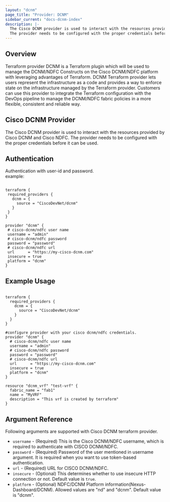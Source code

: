 ```yaml
---
layout: "dcnm"
page_title: "Provider: DCNM"
sidebar_current: "docs-dcnm-index"
description: |-
  The Cisco DCNM provider is used to interact with the resources provided by Cisco DCNM/NDFC.
  The provider needs to be configured with the proper credentials before it can be used.
---
```

  

Overview
--------------------------------------------------
Terraform provider DCNM is a Terraform plugin which will be used to manage the DCNM/NDFC Constructs on the Cisco DCNM/NDFC platform with leveraging advantages of Terraform. DCNM Terraform provider lets users represent the infrastructure as a code and provides a way to enforce state on the infrastructure managed by the Terraform provider. Customers can use this provider to integrate the Terraform configuration with the DevOps pipeline to manage the DCNM/NDFC fabric policies in a more flexible, consistent and reliable way.

Cisco DCNM Provider
------------
The Cisco DCNM provider is used to interact with the resources provided by Cisco DCNM and Cisco NDFC. The provider needs to be configured with the proper credentials before it can be used.

Authentication
-------------- 

Authentication with user-id and password.  
 example:  

 ```hcl

terraform {
  required_providers {
    dcnm = {
      source = "CiscoDevNet/dcnm"
    }
  }
}

provider "dcnm" {
  # cisco-dcnm/ndfc user name
  username = "admin"
  # cisco-dcnm/ndfc password
  password = "password"
  # cisco-dcnm/ndfc url
  url      = "https://my-cisco-dcnm.com"
  insecure = true
  platform = "dcnm"
}

 ```

Example Usage
------------
```hcl

terraform {
  required_providers {
    dcnm = {
      source = "CiscoDevNet/dcnm"
    }
  }
}

#configure provider with your cisco dcnm/ndfc credentials.
provider "dcnm" {
  # cisco-dcnm/ndfc user name
  username = "admin"
  # cisco-dcnm/ndfc password
  password = "password"
  # cisco-dcnm/ndfc url
  url      = "https://my-cisco-dcnm.com"
  insecure = true
  platform = "dcnm"
}

resource "dcnm_vrf" "test-vrf" {
  fabric_name = "fab1"
  name = "MyVRF"
  description = "This vrf is created by terraform"
}

```

Argument Reference
------------------
Following arguments are supported with Cisco DCNM terraform provider.

 * `username` - (Required) This is the Cisco DCNM/NDFC username, which is required to authenticate with CISCO DCNM/NDFC.
 * `password` - (Required) Password of the user mentioned in username argument. It is required when you want to use token-based authentication.
 * `url` - (Required) URL for CISCO DCNM/NDFC.
 * `insecure` - (Optional) This determines whether to use insecure HTTP connection or not. Default value is `true`.
 * `platform` - (Optional) NDFC/DCNM Platform information(Nexus-Dashboard/DCNM). Allowed values are "nd" and "dcnm". Default value is "dcnm".